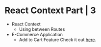 # React Context Part | 3

- React Context
  - Using between Routes
- E-Commerce Application
  - Add to Cart Feature
Check it out [here](https://context3suk.ccbp.tech/).
